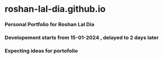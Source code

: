 # roshan-lal-dia.github.io
### Personal Portfolio for Roshan Lal Dia

### Developement starts from 15-01-2024 , delayed to 2 days later 
### Expecting ideas for portofolio
